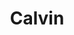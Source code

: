 ---
title: Calvin
phone: (408) 941-1850
website: http://www.abodeservices.org/
management: Abode Services
location: "San Jose"
tags: []
---
